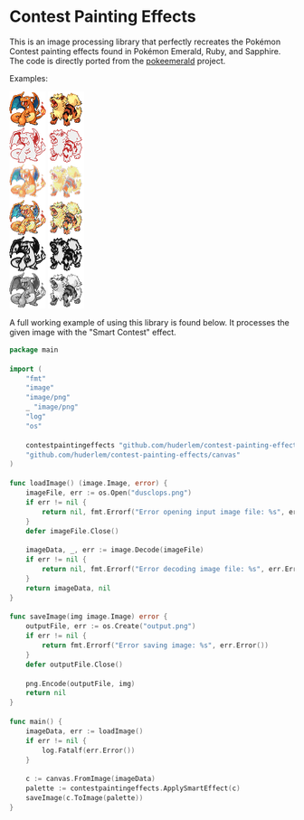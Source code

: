# Contest Painting Effects

This is an image processing library that perfectly recreates the Pokémon Contest painting effects found in Pokémon Emerald, Ruby, and Sapphire. The code is directly ported from the [pokeemerald](https://github.com/pret/pokeemerald/blob/master/src/image_processing_effects.c) project.

Examples:

![Charizard](charizard-example.png) ![Arcanine](arcanine-example.png)

A full working example of using this library is found below. It processes the given image with the "Smart Contest" effect.

```go
package main

import (
	"fmt"
	"image"
	"image/png"
	_ "image/png"
	"log"
	"os"

	contestpaintingeffects "github.com/huderlem/contest-painting-effects"
	"github.com/huderlem/contest-painting-effects/canvas"
)

func loadImage() (image.Image, error) {
	imageFile, err := os.Open("dusclops.png")
	if err != nil {
		return nil, fmt.Errorf("Error opening input image file: %s", err.Error())
	}
	defer imageFile.Close()

	imageData, _, err := image.Decode(imageFile)
	if err != nil {
		return nil, fmt.Errorf("Error decoding image file: %s", err.Error())
	}
	return imageData, nil
}

func saveImage(img image.Image) error {
	outputFile, err := os.Create("output.png")
	if err != nil {
		return fmt.Errorf("Error saving image: %s", err.Error())
	}
	defer outputFile.Close()

	png.Encode(outputFile, img)
	return nil
}

func main() {
	imageData, err := loadImage()
	if err != nil {
		log.Fatalf(err.Error())
	}

	c := canvas.FromImage(imageData)
	palette := contestpaintingeffects.ApplySmartEffect(c)
	saveImage(c.ToImage(palette))
}
```
